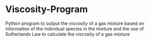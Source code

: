 # Viscosity-Program

Python program to output the viscosity of a gas mixture based on information of the individual species in the mixture and the use of Sutherlands Law to calculate the viscosity of a gas mixture
